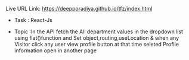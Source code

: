 Live URL Link: https://deepporadiya.github.io/tfz/index.html

- Task : React-Js 

- Topic :In the API fetch the All department values in the dropdown list using flat()function and Set object,routing,useLocation & when any Visitor click any user view profile button at that time seleted Profile information open in another page